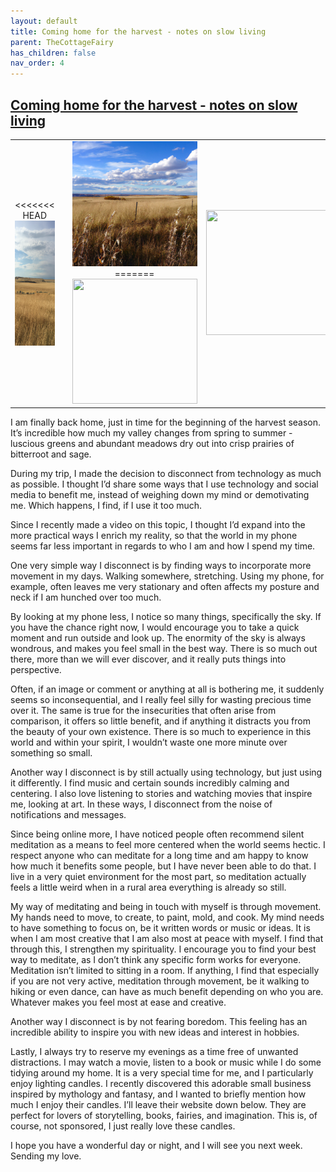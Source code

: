 ```yaml
---
layout: default
title: Coming home for the harvest - notes on slow living
parent: TheCottageFairy
has_children: false
nav_order: 4
---
```


## [Coming home for the harvest - notes on slow living](https://www.youtube.com/watch?v=lojHyp1k0gE)

<div>
<table align="center">
	<tr>
		<td align="center">
<<<<<<< HEAD
			<img src="../../assets/cottage_fairy_ai_generated_photos/Coming_home_for_the_harvest_-_notes_on_slow_living-[lojHyp1k0gE]/generated_00.png" height="200" width="200"/>
		</td>
		<td align="center">
			<img src="../../assets/cottage_fairy_ai_generated_photos/Coming_home_for_the_harvest_-_notes_on_slow_living-[lojHyp1k0gE]/generated_01.png" height="200" width="200"/>
		</td>
		<td align="center">
			<img src="../../assets/cottage_fairy_ai_generated_photos/Coming_home_for_the_harvest_-_notes_on_slow_living-[lojHyp1k0gE]/generated_02.png" height="200" width="200"/>
=======
			<img src="../../posters/Coming_home_for_the_harvest_-_notes_on_slow_living-[lojHyp1k0gE]/generated_00.png" height="200" width="200"/>
		</td>
		<td align="center">
			<img src="../../posters/Coming_home_for_the_harvest_-_notes_on_slow_living-[lojHyp1k0gE]/generated_01.png" height="200" width="200"/>
		</td>
		<td align="center">
			<img src="../../posters/Coming_home_for_the_harvest_-_notes_on_slow_living-[lojHyp1k0gE]/generated_02.png" height="200" width="200"/>
>>>>>>> ffe52613361410ad9d371a0f80e81de4dd24175f
		</td>
	</tr>
</table>
</div>

I am finally back home, just in time for the beginning of the harvest season. It’s incredible how much my valley changes from spring to summer - luscious greens and abundant meadows dry out into crisp prairies of bitterroot and sage.

During my trip, I made the decision to disconnect from technology as much as possible. I thought I’d share some ways that I use technology and social media to benefit me, instead of weighing down my mind or demotivating me. Which happens, I find, if I use it too much.

Since I recently made a video on this topic, I thought I’d expand into the more practical ways I enrich my reality, so that the world in my phone seems far less important in regards to who I am and how I spend my time.

One very simple way I disconnect is by finding ways to incorporate more movement in my days. Walking somewhere, stretching. Using my phone, for example, often leaves me very stationary and often affects my posture and neck if I am hunched over too much.

By looking at my phone less, I notice so many things, specifically the sky. If you have the chance right now, I would encourage you to take a quick moment and run outside and look up. The enormity of the sky is always wondrous, and makes you feel small in the best way. There is so much out there, more than we will ever discover, and it really puts things into perspective.

Often, if an image or comment or anything at all is bothering me, it suddenly seems so inconsequential, and I really feel silly for wasting precious time over it. The same is true for the insecurities that often arise from comparison, it offers so little benefit, and if anything it distracts you from the beauty of your own existence. There is so much to experience in this world and within your spirit, I wouldn’t waste one more minute over something so small.

Another way I disconnect is by still actually using technology, but just using it differently. I find music and certain sounds incredibly calming and centering. I also love listening to stories and watching movies that inspire me, looking at art. In these ways, I disconnect from the noise of notifications and messages.

Since being online more, I have noticed people often recommend silent meditation as a means to feel more centered when the world seems hectic. I respect anyone who can meditate for a long time and am happy to know how much it benefits some people, but I have never been able to do that. I live in a very quiet environment for the most part, so meditation actually feels a little weird when in a rural area everything is already so still.

My way of meditating and being in touch with myself is through movement. My hands need to move, to create, to paint, mold, and cook. My mind needs to have something to focus on, be it written words or music or ideas. It is when I am most creative that I am also most at peace with myself. I find that through this, I strengthen my spirituality. I encourage you to find your best way to meditate, as I don’t think any specific form works for everyone. Meditation isn’t limited to sitting in a room. If anything, I find that especially if you are not very active, meditation through movement, be it walking to hiking or even dance, can have as much benefit depending on who you are. Whatever makes you feel most at ease and creative.

Another way I disconnect is by not fearing boredom. This feeling has an incredible ability to inspire you with new ideas and interest in hobbies.

Lastly, I always try to reserve my evenings as a time free of unwanted distractions. I may watch a movie, listen to a book or music while I do some tidying around my home. It is a very special time for me, and I particularly enjoy lighting candles. I recently discovered this adorable small business inspired by mythology and fantasy, and I wanted to briefly mention how much I enjoy their candles. I’ll leave their website down below. They are perfect for lovers of storytelling, books, fairies, and imagination. This is, of course, not sponsored, I just really love these candles.

I hope you have a wonderful day or night, and I will see you next week. Sending my love.